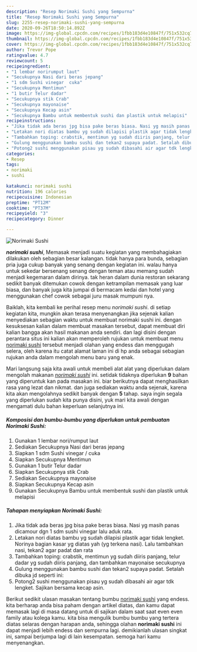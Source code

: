 ```yaml
---
description: "Resep Norimaki Sushi yang Sempurna"
title: "Resep Norimaki Sushi yang Sempurna"
slug: 2255-resep-norimaki-sushi-yang-sempurna
date: 2020-09-26T18:50:14.892Z
image: https://img-global.cpcdn.com/recipes/1fbb183d4e10847f/751x532cq70/norimaki-sushi-foto-resep-utama.jpg
thumbnail: https://img-global.cpcdn.com/recipes/1fbb183d4e10847f/751x532cq70/norimaki-sushi-foto-resep-utama.jpg
cover: https://img-global.cpcdn.com/recipes/1fbb183d4e10847f/751x532cq70/norimaki-sushi-foto-resep-utama.jpg
author: Trevor Pope
ratingvalue: 4.7
reviewcount: 5
recipeingredient:
- "1 lembar norirumput laut"
- "Secukupnya Nasi dari beras jepang"
- "1 sdm Sushi vinegar  cuka"
- "Secukupnya Mentimun"
- "1 butir Telur dadar"
- "Secukupnya stik Crab"
- "Secukupnya mayonaise"
- "Secukupnya Kecap asin"
- "Secukupnya Bambu untuk membentuk sushi dan plastik untuk melapisi"
recipeinstructions:
- "Jika tidak ada beras jpg bisa pake beras biasa. Nasi yg masih panas dicamour dgn 1 sdm sushi vinegar lalu aduk rata."
- "Letakan nori diatas bambu yg sudah dilapisi plastik agar tidak lengket. Norinya bagian kasar yg diatas yah (yg terkena nasi). Lalu tambahkan nasi, tekan2 agar padat dan rata"
- "Tambahkan toping: crabstik, mentimun yg sudah diiris panjang, telur dadar yg sudah diiris panjang, dan tambahkan mayonaise secukupnya"
- "Gulung menggunakan bambu sushi dan tekan2 supaya padat. Setalah dibuka jd seperti ini:"
- "Potong2 sushi menggunakan pisau yg sudah dibasahi air agar tdk lengket. Sajikan bersama kecap asin."
categories:
- Resep
tags:
- norimaki
- sushi

katakunci: norimaki sushi 
nutrition: 196 calories
recipecuisine: Indonesian
preptime: "PT12M"
cooktime: "PT37M"
recipeyield: "3"
recipecategory: Dinner

---
```



![Norimaki Sushi](https://img-global.cpcdn.com/recipes/1fbb183d4e10847f/751x532cq70/norimaki-sushi-foto-resep-utama.jpg)

<b><i>norimaki sushi</i></b>, Memasak menjadi suatu kegiatan yang membahagiakan dilakukan oleh sebagian besar kalangan. tidak hanya para bunda, sebagian pria juga cukup banyak yang senang dengan kegiatan ini. walau hanya untuk sekedar bersenang senang dengan teman atau memang sudah menjadi kegemaran dalam dirinya. tak heran dalam dunia restoran sekarang sedikit banyak ditemukan cowok dengan ketrampilan memasak yang luar biasa, dan banyak juga kita jumpai di bermacam kedai dan hotel yang menggunakan chef cowok sebagai juru masak mumpuni nya.



Baiklah, kita kembali ke perihal resep menu <i>norimaki sushi</i>. di setiap kegiatan kita, mungkin akan terasa menyenangkan jika sejenak kalian menyediakan sebagian waktu untuk membuat norimaki sushi ini. dengan kesuksesan kalian dalam membuat masakan tersebut, dapat membuat diri kalian bangga akan hasil makanan anda sendiri. dan lagi disini dengan perantara situs ini kalian akan memperoleh rujukan untuk membuat menu <u>norimaki sushi</u> tersebut menjadi olahan yang endess dan menggugah selera, oleh karena itu catat alamat laman ini di hp anda sebagai sebagian rujukan anda dalam mengolah menu baru yang enak.


Mari langsung saja kita awali untuk membeli alat alat yang diperlukan dalam mengolah makanan <u><i>norimaki sushi</i></u> ini. setidak tidaknya diperlukan <b>9</b> bahan yang diperuntuk kan pada masakan ini. biar berikutnya dapat menghasilkan rasa yang lezat dan nikmat. dan juga sediakan waktu anda sejenak, karena kita akan mengolahnya sedikit banyak dengan <b>5</b> tahap. saya ingin segala yang diperlukan sudah kita punya disini, yuk mari kita awali dengan mengamati dulu bahan keperluan selanjutnya ini.

<!--inarticleads1-->

##### Komposisi dan bumbu-bumbu yang diperlukan untuk pembuatan Norimaki Sushi:

1. Gunakan 1 lembar nori/rumput laut
1. Sediakan Secukupnya Nasi dari beras jepang
1. Siapkan 1 sdm Sushi vinegar / cuka
1. Siapkan Secukupnya Mentimun
1. Gunakan 1 butir Telur dadar
1. Siapkan Secukupnya stik Crab
1. Sediakan Secukupnya mayonaise
1. Siapkan Secukupnya Kecap asin
1. Gunakan Secukupnya Bambu untuk membentuk sushi dan plastik untuk melapisi




<!--inarticleads2-->

##### Tahapan menyiapkan Norimaki Sushi:

1. Jika tidak ada beras jpg bisa pake beras biasa. Nasi yg masih panas dicamour dgn 1 sdm sushi vinegar lalu aduk rata.
1. Letakan nori diatas bambu yg sudah dilapisi plastik agar tidak lengket. Norinya bagian kasar yg diatas yah (yg terkena nasi). Lalu tambahkan nasi, tekan2 agar padat dan rata
1. Tambahkan toping: crabstik, mentimun yg sudah diiris panjang, telur dadar yg sudah diiris panjang, dan tambahkan mayonaise secukupnya
1. Gulung menggunakan bambu sushi dan tekan2 supaya padat. Setalah dibuka jd seperti ini:
1. Potong2 sushi menggunakan pisau yg sudah dibasahi air agar tdk lengket. Sajikan bersama kecap asin.




Berikut sedikit ulasan masakan tentang bumbu <u>norimaki sushi</u> yang endess. kita berharap anda bisa paham dengan artikel diatas, dan kamu dapat memasak lagi di masa datang untuk di sajikan dalam saat saat even even family atau kolega kamu. kita bisa mengulik bumbu bumbu yang tertera diatas selaras dengan harapan anda, sehingga olahan <b>norimaki sushi</b> ini dapat menjadi lebih endess dan sempurna lagi. demikianlah ulasan singkat ini, sampai berjumpa lagi di lain kesempatan. semoga hari kamu menyenangkan.
